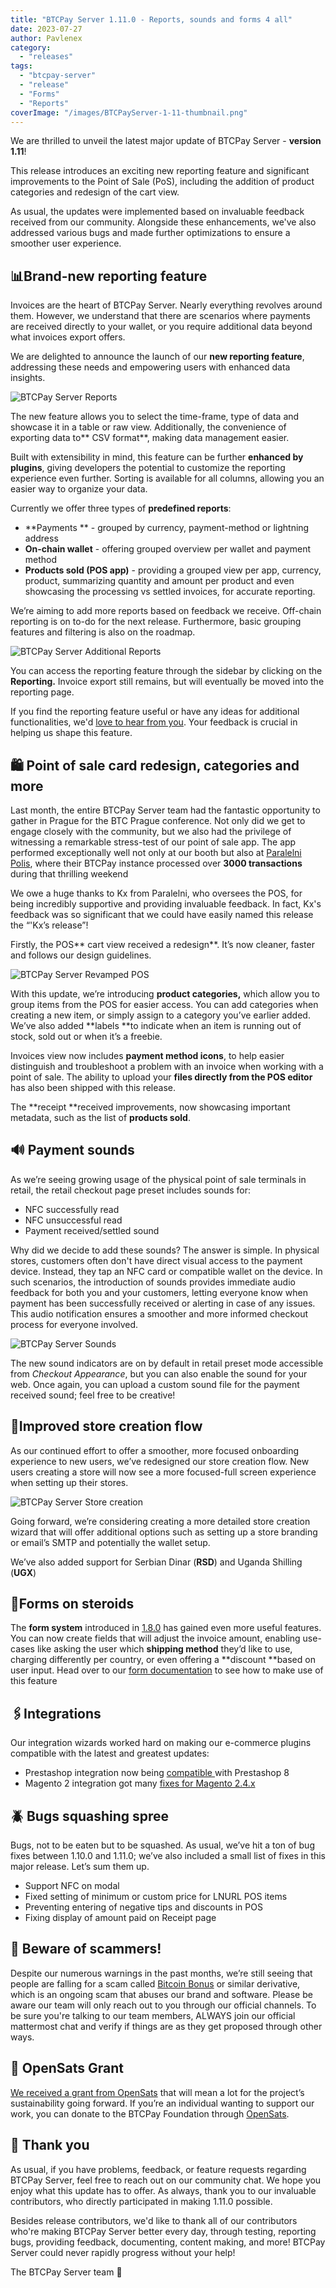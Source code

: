 ```yaml
---
title: "BTCPay Server 1.11.0 - Reports, sounds and forms 4 all"
date: 2023-07-27
author: Pavlenex
category:
  - "releases"
tags:
  - "btcpay-server"
  - "release"
  - "Forms"
  - "Reports"
coverImage: "/images/BTCPayServer-1-11-thumbnail.png"
---
```


We are thrilled to unveil the latest major update of BTCPay Server - **version 1.11**!

This release introduces an exciting new reporting feature and significant improvements to the Point of Sale (PoS), including the addition of product categories and redesign of the cart view. 

As usual, the updates were implemented based on invaluable feedback received from our community. Alongside these enhancements, we've also addressed various bugs and made further optimizations to ensure a smoother user experience.

## 📊Brand-new reporting feature

Invoices are the heart of BTCPay Server. Nearly everything revolves around them. However, we understand that there are scenarios where payments are received directly to your wallet, or you require additional data beyond what invoices export offers. 

We are delighted to announce the launch of our **new reporting feature**, addressing these needs and empowering users with enhanced data insights.

![BTCPay Server Reports](/images/1-11/image1.png)

The new feature allows you to select the time-frame, type of data and showcase it in a table or raw view. Additionally, the convenience of exporting data to** CSV format**, making data management easier. 

Built with extensibility in mind, this feature can be further **enhanced by plugins**, giving developers the potential to customize the reporting experience even further. Sorting is available for all columns, allowing you an easier way to organize your data.

Currently we offer three types of **predefined reports**:

* **Payments ** - grouped by currency, payment-method or lightning address
* **On-chain wallet** - offering grouped overview per wallet and payment method
* **Products sold (POS app)** - providing a grouped view per app, currency, product, summarizing quantity and amount per product and even showcasing the processing vs settled invoices, for accurate reporting.

We’re aiming to add more reports based on feedback we receive. Off-chain reporting is on to-do for the next release. Furthermore, basic grouping features and filtering is also on the roadmap.

![BTCPay Server Additional Reports](/images/1-11/image2.png)

You can access the reporting feature through the sidebar by clicking on the **Reporting.** Invoice export still remains, but will eventually be moved into the reporting page. 

If you find the reporting feature useful or have any ideas for additional functionalities, we'd [love to hear from you](https://github.com/btcpayserver/btcpayserver/discussions). Your feedback is crucial in helping us shape this feature.

## 🛍️ Point of sale card redesign, categories and more

Last month, the entire BTCPay Server team had the fantastic opportunity to gather in Prague for the BTC Prague conference. Not only did we get to engage closely with the community, but we also had the privilege of witnessing a remarkable stress-test of our point of sale app. The app performed exceptionally well not only at our booth but also at [Paralelni Polis](http://paralelnipolis.cz/en/), where their BTCPay instance processed over **3000 transactions** during that thrilling weekend

We owe a huge thanks to Kx from Paralelni, who oversees the POS, for being incredibly supportive and providing invaluable feedback. In fact, Kx's feedback was so significant that we could have easily named this release the “'Kx’s release”!

Firstly, the POS** cart view received a redesign**. It’s now cleaner, faster and follows our design guidelines.

![BTCPay Server Revamped POS](/images/1-11/image3.png)

With this update, we’re introducing **product categories,** which allow you to group items from the POS for easier access. You can add categories when creating a new item, or simply assign to a category you’ve earlier added. We’ve also added **labels **to indicate when an item is running out of stock, sold out or when it’s a freebie.

Invoices view now includes **payment method icons**, to help easier distinguish and troubleshoot a problem with an invoice when working with a point of sale. The ability to upload your **files directly from the POS editor** has also been shipped with this release.

The **receipt **received improvements, now showcasing important metadata, such as the list of **products sold**.

## 🔊 Payment sounds

As we’re seeing growing usage of the physical point of sale terminals in retail, the retail checkout page preset includes sounds for:

* NFC successfully read
* NFC unsuccessful read 
* Payment received/settled sound 

Why did we decide to add these sounds? The answer is simple. In physical stores, customers often don't have direct visual access to the payment device. Instead, they tap an NFC card or compatible wallet on the device. In such scenarios, the introduction of sounds provides immediate audio feedback for both you and your customers, letting everyone know when payment has been successfully received or alerting in case of any issues. This audio notification ensures a smoother and more informed checkout process for everyone involved.

![BTCPay Server Sounds](/images/1-11/image4.png)

The new sound indicators are on by default in retail preset mode accessible from _Checkout Appearance_, but you can also enable the sound for your web. Once again, you can upload a custom sound file for the payment received sound; feel free to be creative!

## 🏪Improved store creation flow

As our continued effort to offer a smoother, more focused onboarding experience to new users, we’ve redesigned our store creation flow. New users creating a store will now see a more focused-full screen experience when setting up their stores. 

![BTCPay Server Store creation](/images/1-11/image5.png)

Going forward, we’re considering creating a more detailed store creation wizard that will offer additional options such as setting up a store branding or email’s SMTP and potentially the wallet setup. 

We’ve also added support for Serbian Dinar (**RSD**) and Uganda Shilling (**UGX**) 

## 💪Forms on steroids

The **form system** introduced in [1.8.0](https://blog.btcpayserver.org/btcpay-server-1-8-0/) has gained even more useful features. You can now create fields that will adjust the invoice amount, enabling use-cases like asking the user which **shipping method** they’d like to use, charging differently per country, or even offering a **discount **based on user input. Head over to our [form documentation](https://docs.btcpayserver.org/Forms) to see how to make use of this feature

## 🖇️Integrations

Our integration wizards worked hard on making our e-commerce plugins compatible with the latest and greatest updates:


* Prestashop integration now being [compatible ](https://github.com/btcpayserver/prestashop-plugin/releases/tag/v6.0.0)with Prestashop 8
* Magento 2 integration got many [fixes for Magento 2.4.x](https://github.com/btcpayserver/magento2-plugin/releases)  

## 🪲 Bugs squashing spree

Bugs, not to be eaten but to be squashed. As usual, we’ve hit a ton of bug fixes between 1.10.0 and 1.11.0; we’ve also included a small list of fixes in this major release. Let’s sum them up.

* Support NFC on modal 
* Fixed setting of minimum or custom price for LNURL POS items
* Preventing entering of negative tips and discounts in POS 
* Fixing display of amount paid on Receipt page

## 🚨 Beware of scammers!

Despite our numerous warnings in the past months, we’re still seeing that people are falling for a scam called [Bitcoin Bonus](https://blog.btcpayserver.org/bitcoin-bonus-scam/) or similar derivative, which is an ongoing scam that abuses our brand and software. Please be aware our team will only reach out to you through our official channels.  To be sure you're talking to our team members, ALWAYS join our official mattermost chat and verify if things are as they get proposed through other ways.

## 🫶 OpenSats Grant

[We received a grant from OpenSats](https://twitter.com/OpenSats/status/1680242478350303234?s=20) that will mean a lot for the project’s sustainability going forward. If you’re an individual wanting to support our work, you can donate to the BTCPay Foundation through [OpenSats](https://opensats.org/projects/btcpayserver).

## 💚 Thank you

As usual, if you have problems, feedback, or feature requests regarding BTCPay Server, feel free to reach out on our community chat. We hope you enjoy what this update has to offer. As always, thank you to our invaluable contributors, who directly participated in making 1.11.0 possible.

Besides release contributors, we'd like to thank all of our contributors who're making BTCPay Server better every day, through testing, reporting bugs, providing feedback, documenting, content making, and more! BTCPay Server could never rapidly progress without your help!

The BTCPay Server team 💚
